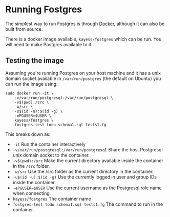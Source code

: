 # Running Fostgres

The simplest way to run Fostgres is through [Docker](https://www.docker.com/), although it can also be built from source.

There is a docker image available, `kayess/fostgres` which can be run. You will need to make Postgres available to it.


## Testing the image

Assuming you're running Postgres on your host machine and it has a unix domain socket available in `/var/run/postgres` (the default on Ubuntu) you can run the image using:

    sudo docker run -it \
        -v/var/run/postgresql:/var/run/postgresql \
        -v$(pwd):/src \
        -w/src \
        -u$(id -u):$(id -g) \
        -ePGUSER=$USER \
        kayess/fostgres \
        fostgres-test todo schema1.sql tests1.fg

This breaks down as:

* `-it` Run the container interactively
* `-v/var/run/postgresql:/var/run/postgresql` Share the host Postgresql unix domain socket to the container.
* `-v$(pwd):/src` Make the current directory available inside the container in the `/src` folder.
* `-w/src` Use the /src folder as the current directory in the container.
* `-u$(id -u):$(id -g)` Use the currently logged in user and group IDs inside the container.
* `-ePGUSER=$USER` Use the current username as the Postgresql role name when connecting.
* `kayess/fostgres` The container name
* `fostgres-test todo schema1.sql tests1.fg` The command to run in the container.

